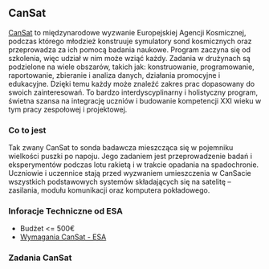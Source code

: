 ## CanSat

[CanSat](https://esero.kopernik.org.pl/konkurs-cansat/) to międzynarodowe wyzwanie Europejskiej Agencji Kosmicznej, podczas którego młodzież  konstruuje symulatory sond kosmicznych oraz przeprowadza za ich pomocą badania naukowe. Program zaczyna się od szkolenia, więc udział w nim może wziąć każdy. Zadania w drużynach są podzielone na wiele obszarów, takich jak: konstruowanie, programowanie, raportowanie, zbieranie i analiza danych, działania promocyjne i edukacyjne. Dzięki temu każdy może znaleźć zakres prac dopasowany do swoich zainteresowań. To bardzo interdyscyplinarny i holistyczny program, świetna szansa na integrację uczniów i budowanie kompetencji XXI wieku w tym pracy zespołowej i projektowej.

### Co to jest

Tak zwany CanSat to sonda badawcza mieszcząca się w pojemniku wielkości puszki po napoju. Jego zadaniem jest przeprowadzenie badań i eksperymentów podczas lotu rakietą i w trakcie opadania na spadochronie. Uczniowie i uczennice stają przed wyzwaniem umieszczenia w CanSacie wszystkich podstawowych systemów składających się na satelitę – zasilania, modułu komunikacji oraz komputera pokładowego.

### Inforacje Techniczne od ESA

- Budżet <= 500€
- [Wymagania CanSat - ESA](https://cansat.esa.int/about-cansat/technical-info/)

### Zadania CanSat